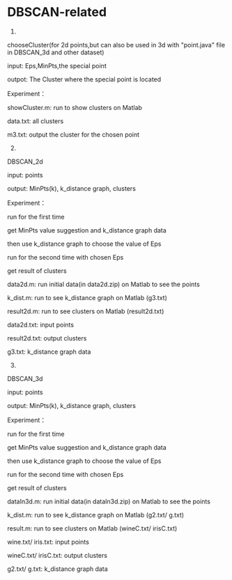 # DBSCAN-related

1.
chooseCluster(for 2d points,but can also be used in 3d with "point.java" file in DBSCAN_3d and other dataset)

  input: Eps,MinPts,the special point
  
  outpot: The Cluster where the special point is located
  
  
  
  Experiment：
  
  showCluster.m: run to show clusters on Matlab
  
  data.txt: all clusters
  
  m3.txt: output the cluster for the chosen point
  
  
2.
DBSCAN_2d

  input: points
  
  output: MinPts(k), k_distance graph, clusters
  
  
  
  Experiment：
  
  run for the first time
  
  get MinPts value suggestion and k_distance graph data
  
  then use k_distance graph to choose the value of Eps
  
  run for the second time with chosen Eps
  
  get result of clusters
  
  
  
  data2d.m: run initial data(in data2d.zip) on Matlab to see the points
  
  k_dist.m: run to see k_distance graph on Matlab (g3.txt)
  
  result2d.m: run to see clusters on Matlab (result2d.txt)
  
  data2d.txt: input points
  
  result2d.txt: output clusters
  
  g3.txt: k_distance graph data
  
  
3.
DBSCAN_3d

  input: points
  
  output: MinPts(k), k_distance graph, clusters
  
  
  
  Experiment：
  
  run for the first time
  
  get MinPts value suggestion and k_distance graph data
  
  then use k_distance graph to choose the value of Eps
  
  run for the second time with chosen Eps
  
  get result of clusters
  
  
  
  dataIn3d.m: run initial data(in dataIn3d.zip) on Matlab to see the points
  
  k_dist.m: run to see k_distance graph on Matlab (g2.txt/ g.txt)
  
  result.m: run to see clusters on Matlab (wineC.txt/ irisC.txt)
  
  wine.txt/ iris.txt: input points
  
  wineC.txt/ irisC.txt: output clusters
  
  g2.txt/ g.txt: k_distance graph data
  
